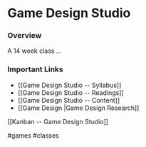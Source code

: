 # Game Design Studio

### Overview
A 14 week class ...



### Important Links
- [[Game Design Studio -- Syllabus]]
- [[Game Design Studio -- Readings]]
- [[Game Design Studio -- Content]]
- [[Game Design |Game Design Research]]


[[Kanban -- Game Design Studio]]

#games 
#classes 